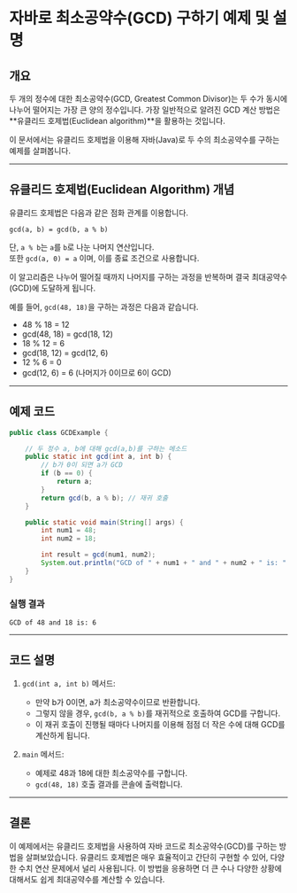 # 자바로 최소공약수(GCD) 구하기 예제 및 설명

## 개요

두 개의 정수에 대한 최소공약수(GCD, Greatest Common Divisor)는 두 수가 동시에 나누어 떨어지는 가장 큰 양의 정수입니다. 가장 일반적으로 알려진 GCD 계산 방법은 **유클리드 호제법(Euclidean algorithm)**을 활용하는 것입니다.

이 문서에서는 유클리드 호제법을 이용해 자바(Java)로 두 수의 최소공약수를 구하는 예제를 살펴봅니다.

---

## 유클리드 호제법(Euclidean Algorithm) 개념

유클리드 호제법은 다음과 같은 점화 관계를 이용합니다.

```
gcd(a, b) = gcd(b, a % b)
```
단, `a % b`는 `a`를 `b`로 나눈 나머지 연산입니다.   
또한 `gcd(a, 0) = a` 이며, 이를 종료 조건으로 사용합니다.

이 알고리즘은 나누어 떨어질 때까지 나머지를 구하는 과정을 반복하며 결국 최대공약수(GCD)에 도달하게 됩니다.

예를 들어, `gcd(48, 18)`을 구하는 과정은 다음과 같습니다.
- 48 % 18 = 12  
- gcd(48, 18) = gcd(18, 12)  
- 18 % 12 = 6  
- gcd(18, 12) = gcd(12, 6)  
- 12 % 6 = 0  
- gcd(12, 6) = 6 (나머지가 0이므로 6이 GCD)

---

## 예제 코드

```java
public class GCDExample {

    // 두 정수 a, b에 대해 gcd(a,b)를 구하는 메소드
    public static int gcd(int a, int b) {
        // b가 0이 되면 a가 GCD
        if (b == 0) {
            return a;
        }
        return gcd(b, a % b); // 재귀 호출
    }

    public static void main(String[] args) {
        int num1 = 48;
        int num2 = 18;

        int result = gcd(num1, num2);
        System.out.println("GCD of " + num1 + " and " + num2 + " is: " + result);
    }
}
```

### 실행 결과
```
GCD of 48 and 18 is: 6
```

---

## 코드 설명

1. `gcd(int a, int b)` 메서드:
    - 만약 b가 0이면, a가 최소공약수이므로 반환합니다.
    - 그렇지 않을 경우, `gcd(b, a % b)`를 재귀적으로 호출하여 GCD를 구합니다.
    - 이 재귀 호출이 진행될 때마다 나머지를 이용해 점점 더 작은 수에 대해 GCD를 계산하게 됩니다.

2. `main` 메서드:
    - 예제로 48과 18에 대한 최소공약수를 구합니다.
    - `gcd(48, 18)` 호출 결과를 콘솔에 출력합니다.

---

## 결론

이 예제에서는 유클리드 호제법을 사용하여 자바 코드로 최소공약수(GCD)를 구하는 방법을 살펴보았습니다. 유클리드 호제법은 매우 효율적이고 간단히 구현할 수 있어, 다양한 수치 연산 문제에서 널리 사용됩니다. 이 방법을 응용하면 더 큰 수나 다양한 상황에 대해서도 쉽게 최대공약수를 계산할 수 있습니다.
